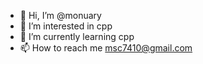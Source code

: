 - 👋 Hi, I’m @monuary
- 👀 I’m interested in cpp
- 🌱 I’m currently learning cpp
- 📫 How to reach me msc7410@gmail.com

<!---
monuary/monuary is a ✨ special ✨ repository because its `README.md` (this file) appears on your GitHub profile.
You can click the Preview link to take a look at your changes.
--->
